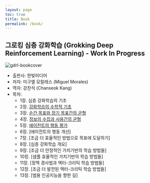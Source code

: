 ```yaml
---
layout: page
toc: true
title: Book
permalink: /book/
---
```


## 그로킹 심층 강화학습 (Grokking Deep Reinforcement Learning) - Work In Progress

![gdrl-bookcover]({{site.baseurl}}/images/gdrl-bookcover.jpeg "Grokking Deep Reinforcement Learning" )

- 출판사: 한빛미디어
- 저자: 미구엘 모랄레스 (Miguel Morales)
- 역자: 강찬석 (Chanseok Kang)
- 목차:
  - 1장. 심층 강화학습의 기초
  - 2장. [강화학습의 수학적 기초](https://goodboychan.github.io/book/GDRL-chapter-2.html)
  - 3장. [순간 목표와 장기 목표간의 균형](https://goodboychan.github.io/book/GDRL-chapter-3.html)
  - 4장. [정보의 수집과 사용간의 균형](https://goodboychan.github.io/book/GDRL-chapter-4.html)
  - 5장. [에이전트의 행동 평가](https://goodboychan.github.io/book/GDRL-chapter-5.html)
  - 6장. [에이전트의 행동 개선]
  - 7장. [조금 더 효율적인 방법으로 목표에 도달하기]
  - 8장. [심층 강화학습 개요]
  - 9장. [조금 더 안정적인 가치기반의 학습 방법들]
  - 10장. [샘플 효율적인 가치기반의 학습 방법들]
  - 11장. [정책 경사법과 액터-크리틱 학습 방법들]
  - 12장. [조금 더 발전된 액터-크리틱 학습 방법들]
  - 13장. [범용 인공지능을 향한 길]